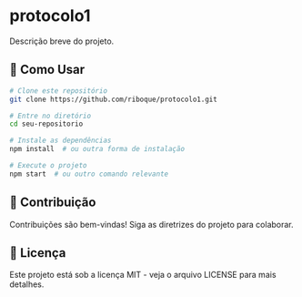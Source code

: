 # protocolo1

Descrição breve do projeto.


## 📂 Como Usar
```bash
# Clone este repositório
git clone https://github.com/riboque/protocolo1.git

# Entre no diretório
cd seu-repositorio

# Instale as dependências
npm install  # ou outra forma de instalação

# Execute o projeto
npm start  # ou outro comando relevante
```

## 🤝 Contribuição
Contribuições são bem-vindas! Siga as diretrizes do projeto para colaborar.

## 📄 Licença
Este projeto está sob a licença MIT - veja o arquivo LICENSE para mais detalhes.
